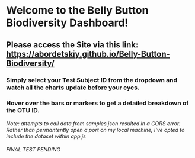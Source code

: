# Welcome to the Belly Button Biodiversity Dashboard!

## Please access the Site via this link: https://abordetskiy.github.io/Belly-Button-Biodiversity/

### Simply select your Test Subject ID from the dropdown and watch all the charts update before your eyes.

### Hover over the bars or markers to get a detailed breakdown of the OTU ID.

*Note: attempts to call data from samples.json resulted in a CORS error. Rather than permantently open a port on my local machine, I've opted to include the dataset within app.js*

###### FINAL TEST PENDING #######



